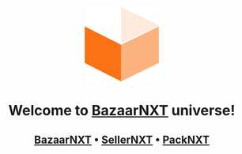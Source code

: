 <div align="center">
  <img src="https://github.com/BazaarNXT/.github/blob/main/profile/bazaarnxt-logo.svg" alt="BazaarNXT" height="150" width="150"/>
  <h1>Welcome to <a href="https://bazaarnxt.com" target="_blank"><strong>BazaarNXT</strong></a> universe!</h1>
  <h2>
    <a href="https://bazaarnxt.com" target="_blank"><strong>BazaarNXT</strong></a> • <a href="https://sellernxt.bazaarnxt.com" target="_blank"><strong>SellerNXT</strong></a> • <a href="https://packnxt.com" target="_blank"><strong>PackNXT</strong></a>
  </h2>
</div>
